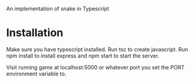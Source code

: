 An implementation of snake in Typescript

# Installation 
Make sure you have typescript installed. Run tsc to create javascript. 
Run npm install to install express and npm start to start the server.

Visit running game at localhost:5000 or whatever port you set the PORT
environment variable to. 
